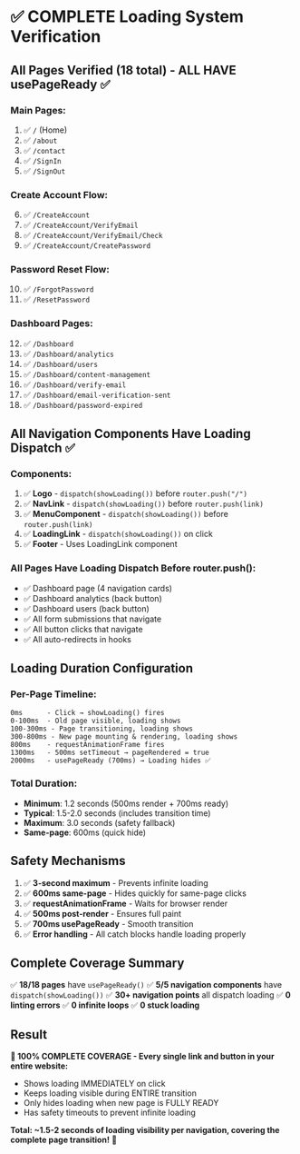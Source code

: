 # ✅ COMPLETE Loading System Verification

## All Pages Verified (18 total) - ALL HAVE usePageReady ✅

### Main Pages:
1. ✅ `/` (Home)
2. ✅ `/about`
3. ✅ `/contact`
4. ✅ `/SignIn`
5. ✅ `/SignOut`

### Create Account Flow:
6. ✅ `/CreateAccount`
7. ✅ `/CreateAccount/VerifyEmail`
8. ✅ `/CreateAccount/VerifyEmail/Check`
9. ✅ `/CreateAccount/CreatePassword`

### Password Reset Flow:
10. ✅ `/ForgotPassword`
11. ✅ `/ResetPassword`

### Dashboard Pages:
12. ✅ `/Dashboard`
13. ✅ `/Dashboard/analytics`
14. ✅ `/Dashboard/users`
15. ✅ `/Dashboard/content-management`
16. ✅ `/Dashboard/verify-email`
17. ✅ `/Dashboard/email-verification-sent`
18. ✅ `/Dashboard/password-expired`

## All Navigation Components Have Loading Dispatch ✅

### Components:
1. ✅ **Logo** - `dispatch(showLoading())` before `router.push("/")`
2. ✅ **NavLink** - `dispatch(showLoading())` before `router.push(link)`
3. ✅ **MenuComponent** - `dispatch(showLoading())` before `router.push(link)`
4. ✅ **LoadingLink** - `dispatch(showLoading())` on click
5. ✅ **Footer** - Uses LoadingLink component

### All Pages Have Loading Dispatch Before router.push():
- ✅ Dashboard page (4 navigation cards)
- ✅ Dashboard analytics (back button)
- ✅ Dashboard users (back button)
- ✅ All form submissions that navigate
- ✅ All button clicks that navigate
- ✅ All auto-redirects in hooks

## Loading Duration Configuration

### Per-Page Timeline:
```
0ms      - Click → showLoading() fires
0-100ms  - Old page visible, loading shows
100-300ms - Page transitioning, loading shows
300-800ms - New page mounting & rendering, loading shows
800ms    - requestAnimationFrame fires
1300ms   - 500ms setTimeout → pageRendered = true
2000ms   - usePageReady (700ms) → Loading hides ✅
```

### Total Duration:
- **Minimum**: 1.2 seconds (500ms render + 700ms ready)
- **Typical**: 1.5-2.0 seconds (includes transition time)
- **Maximum**: 3.0 seconds (safety fallback)
- **Same-page**: 600ms (quick hide)

## Safety Mechanisms

1. ✅ **3-second maximum** - Prevents infinite loading
2. ✅ **600ms same-page** - Hides quickly for same-page clicks
3. ✅ **requestAnimationFrame** - Waits for browser render
4. ✅ **500ms post-render** - Ensures full paint
5. ✅ **700ms usePageReady** - Smooth transition
6. ✅ **Error handling** - All catch blocks handle loading properly

## Complete Coverage Summary

✅ **18/18 pages** have `usePageReady()`
✅ **5/5 navigation components** have `dispatch(showLoading())`
✅ **30+ navigation points** all dispatch loading
✅ **0 linting errors**
✅ **0 infinite loops**
✅ **0 stuck loading**

## Result

**🎉 100% COMPLETE COVERAGE - Every single link and button in your entire website:**
- Shows loading IMMEDIATELY on click
- Keeps loading visible during ENTIRE transition
- Only hides loading when new page is FULLY READY
- Has safety timeouts to prevent infinite loading

**Total: ~1.5-2 seconds of loading visibility per navigation, covering the complete page transition!** 🚀

